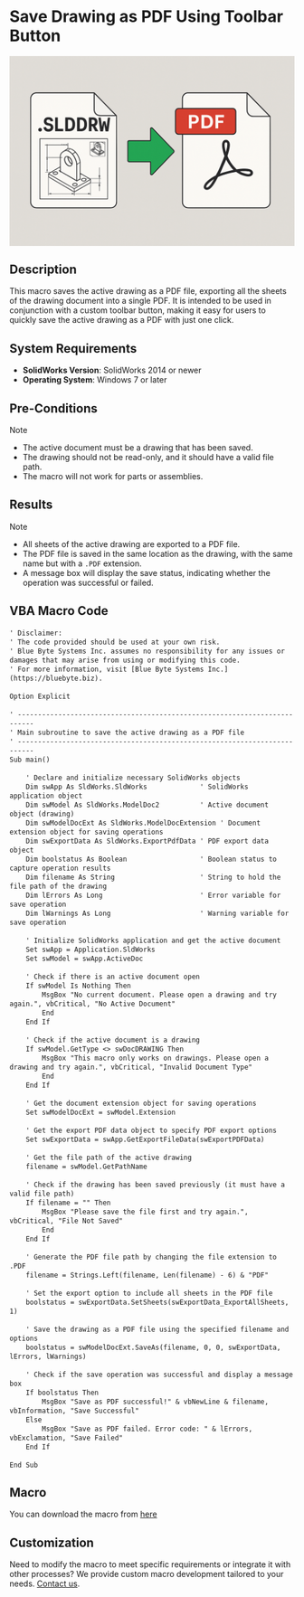 # Save Drawing as PDF Using Toolbar Button

<img src="../images/Save_Drawing_As_Pdf_2.png" alt="Description of image" width="600" style="display: block; margin: 0 auto;">

## Description
This macro saves the active drawing as a PDF file, exporting all the sheets of the drawing document into a single PDF. It is intended to be used in conjunction with a custom toolbar button, making it easy for users to quickly save the active drawing as a PDF with just one click. 

## System Requirements
- **SolidWorks Version**: SolidWorks 2014 or newer
- **Operating System**: Windows 7 or later

## Pre-Conditions
> [!NOTE]
> - The active document must be a drawing that has been saved.
> - The drawing should not be read-only, and it should have a valid file path.
> - The macro will not work for parts or assemblies.

## Results
> [!NOTE]
> - All sheets of the active drawing are exported to a PDF file.
> - The PDF file is saved in the same location as the drawing, with the same name but with a `.PDF` extension.
> - A message box will display the save status, indicating whether the operation was successful or failed.

## VBA Macro Code

```vbnet
' Disclaimer:
' The code provided should be used at your own risk.  
' Blue Byte Systems Inc. assumes no responsibility for any issues or damages that may arise from using or modifying this code.  
' For more information, visit [Blue Byte Systems Inc.](https://bluebyte.biz).

Option Explicit

' --------------------------------------------------------------------------
' Main subroutine to save the active drawing as a PDF file
' --------------------------------------------------------------------------
Sub main()

    ' Declare and initialize necessary SolidWorks objects
    Dim swApp As SldWorks.SldWorks             ' SolidWorks application object
    Dim swModel As SldWorks.ModelDoc2          ' Active document object (drawing)
    Dim swModelDocExt As SldWorks.ModelDocExtension ' Document extension object for saving operations
    Dim swExportData As SldWorks.ExportPdfData ' PDF export data object
    Dim boolstatus As Boolean                  ' Boolean status to capture operation results
    Dim filename As String                     ' String to hold the file path of the drawing
    Dim lErrors As Long                        ' Error variable for save operation
    Dim lWarnings As Long                      ' Warning variable for save operation

    ' Initialize SolidWorks application and get the active document
    Set swApp = Application.SldWorks
    Set swModel = swApp.ActiveDoc

    ' Check if there is an active document open
    If swModel Is Nothing Then
        MsgBox "No current document. Please open a drawing and try again.", vbCritical, "No Active Document"
        End
    End If

    ' Check if the active document is a drawing
    If swModel.GetType <> swDocDRAWING Then
        MsgBox "This macro only works on drawings. Please open a drawing and try again.", vbCritical, "Invalid Document Type"
        End
    End If

    ' Get the document extension object for saving operations
    Set swModelDocExt = swModel.Extension

    ' Get the export PDF data object to specify PDF export options
    Set swExportData = swApp.GetExportFileData(swExportPDFData)

    ' Get the file path of the active drawing
    filename = swModel.GetPathName

    ' Check if the drawing has been saved previously (it must have a valid file path)
    If filename = "" Then
        MsgBox "Please save the file first and try again.", vbCritical, "File Not Saved"
        End
    End If

    ' Generate the PDF file path by changing the file extension to .PDF
    filename = Strings.Left(filename, Len(filename) - 6) & "PDF"

    ' Set the export option to include all sheets in the PDF file
    boolstatus = swExportData.SetSheets(swExportData_ExportAllSheets, 1)

    ' Save the drawing as a PDF file using the specified filename and options
    boolstatus = swModelDocExt.SaveAs(filename, 0, 0, swExportData, lErrors, lWarnings)

    ' Check if the save operation was successful and display a message box
    If boolstatus Then
        MsgBox "Save as PDF successful!" & vbNewLine & filename, vbInformation, "Save Successful"
    Else
        MsgBox "Save as PDF failed. Error code: " & lErrors, vbExclamation, "Save Failed"
    End If

End Sub
```

## Macro
You can download the macro from [here](../images/Save_Drawing_As_Pdf_2.swp)

## Customization
Need to modify the macro to meet specific requirements or integrate it with other processes? We provide custom macro development tailored to your needs. [Contact us](https://bluebyte.biz/contact).
